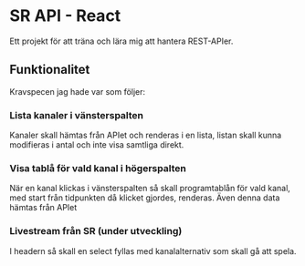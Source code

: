# SR API - React

Ett projekt för att träna och lära mig att hantera REST-APIer.

## Funktionalitet

Kravspecen jag hade var som följer:

### Lista kanaler i vänsterspalten

Kanaler skall hämtas från APIet och renderas i en lista, listan skall kunna modifieras i antal och inte visa samtliga direkt.

### Visa tablå för vald kanal i högerspalten

När en kanal klickas i vänsterspalten så skall programtablån för vald kanal, med start från tidpunkten då klicket gjordes, renderas. Även denna data hämtas från APIet

### Livestream från SR (under utveckling)

I headern så skall en select fyllas med kanalalternativ som skall gå att spela.
